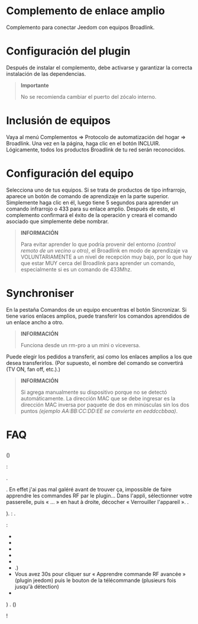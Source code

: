 # Complemento de enlace amplio

Complemento para conectar Jeedom con equipos Broadlink.

# Configuración del plugin

Después de instalar el complemento, debe activarse y garantizar la correcta instalación de las dependencias.

>**Importante**
>
>No se recomienda cambiar el puerto del zócalo interno.

# Inclusión de equipos

Vaya al menú Complementos => Protocolo de automatización del hogar => Broadlink. Una vez en la página, haga clic en el botón INCLUIR. Lógicamente, todos los productos Broadlink de tu red serán reconocidos.

# Configuración del equipo

Selecciona uno de tus equipos. Si se trata de productos de tipo infrarrojo, aparece un botón de comando de aprendizaje en la parte superior. Simplemente haga clic en él, luego tiene 5 segundos para aprender un comando infrarrojo o 433 para su enlace amplio. Después de esto, el complemento confirmará el éxito de la operación y creará el comando asociado que simplemente debe nombrar.

>**INFORMACIÓN**
>
>Para evitar aprender lo que podría provenir del entorno *(control remoto de un vecino u otro)*, el Broadlink en modo de aprendizaje va VOLUNTARIAMENTE a un nivel de recepción muy bajo, por lo que hay que estar MUY cerca del Broadlink para aprender un comando, especialmente si es un comando de 433Mhz.

# Synchroniser

En la pestaña Comandos de un equipo encuentras el botón Sincronizar. Si tiene varios enlaces amplios, puede transferir los comandos aprendidos de un enlace ancho a otro.

>**INFORMACIÓN**
>
>Funciona desde un rm-pro a un mini o viceversa.

Puede elegir los pedidos a transferir, así como los enlaces amplios a los que desea transferirlos. (Por supuesto, el nombre del comando se convertirá (TV ON, fan off, etc.).)

>**INFORMACIÓN**
>
>Si agrega manualmente su dispositivo porque no se detectó automáticamente. La dirección MAC que se debe ingresar es la dirección MAC inversa por paquete de dos en minúsculas sin los dos puntos *(ejemplo AA:BB:CC:DD:EE se convierte en eeddccbbaa)*.

# FAQ

## 

()

:

.

. En effet j'ai pas mal galéré avant de trouver ça, impossible de faire apprendre les commandes RF par le plugin… Dans l'appli, sélectionner votre passerelle, puis « … » en haut à droite, décocher « Verrouiller l'appareil ». .

).  : .

:

- 
- 
- 
- 
- 
- .)
- Vous avez 30s pour cliquer sur « Apprendre commande RF avancée » (plugin jeedom) puis le bouton de la télécommande (plusieurs fois jusqu'à détection)
- 

)
. ()

 !
